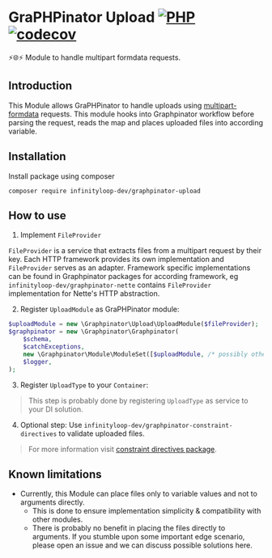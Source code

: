 # GraPHPinator Upload [![PHP](https://github.com/infinityloop-dev/graphpinator-upload/workflows/PHP/badge.svg?branch=master)](https://github.com/infinityloop-dev/graphpinator-upload/actions?query=workflow%3APHP) [![codecov](https://codecov.io/gh/infinityloop-dev/graphpinator-upload/branch/master/graph/badge.svg)](https://codecov.io/gh/infinityloop-dev/graphpinator-upload)

:zap::globe_with_meridians::zap: Module to handle multipart formdata requests.

## Introduction

This Module allows GraPHPinator to handle uploads using [multipart-formdata](https://github.com/jaydenseric/graphql-multipart-request-spec) requests.
This module hooks into Graphpinator workflow before parsing the request, reads the map and places uploaded files into according variable.

## Installation

Install package using composer

```composer require infinityloop-dev/graphpinator-upload```

## How to use

1. Implement `FileProvider`

`FileProvider` is a service that extracts files from a multipart request by their key. Each HTTP framework provides its own implementation and `FileProvider` serves as an adapter. Framework specific implementations can be found in Graphpinator packages for according framework, eg `infinityloop-dev/graphpinator-nette` contains `FileProvider` implementation for Nette's HTTP abstraction.

2. Register `UploadModule` as GraPHPinator module:

```php
$uploadModule = new \Graphpinator\Upload\UploadModule($fileProvider);
$graphpinator = new \Graphpinator\Graphpinator(
    $schema,
    $catchExceptions,
    new \Graphpinator\Module\ModuleSet([$uploadModule, /* possibly other modules */]),
    $logger,
);
```

3. Register `UploadType` to your `Container`:

> This step is probably done by registering `UploadType` as service to your DI solution.

4. Optional step: Use `infinityloop-dev/graphpinator-constraint-directives` to validate uploaded files.

> For more information visit [constraint directives package](https://github.com/infinityloop-dev/graphpinator-constraint-directives).

## Known limitations

- Currently, this Module can place files only to variable values and not to arguments directly.
    - This is done to ensure implementation simplicity & compatibility with other modules.
    - There is probably no benefit in placing the files directly to arguments. If you stumble upon some important edge scenario, please open an issue and we can discuss possible solutions here.
